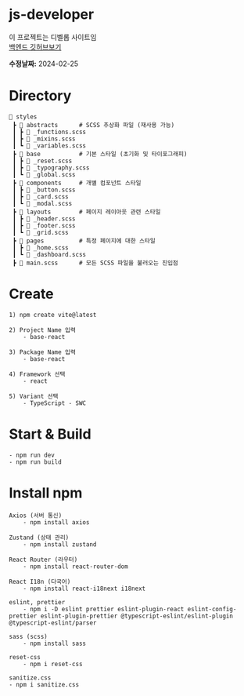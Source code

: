 # js-developer

이 프로젝트는 디벨롭 사이트임
<br>
[백엔드 깃허브보기](https://github.com/Jaesang98/JS-Developer-Backend-)

**수정날짜:**
2024-02-25

# Directory

```
📂 styles
 ┣ 📂 abstracts      # SCSS 추상화 파일 (재사용 가능)
 ┃ ┣ 📄 _functions.scss
 ┃ ┣ 📄 _mixins.scss
 ┃ ┗ 📄 _variables.scss
 ┣ 📂 base           # 기본 스타일 (초기화 및 타이포그래피)
 ┃ ┣ 📄 _reset.scss
 ┃ ┣ 📄 _typography.scss
 ┃ ┗ 📄 _global.scss
 ┣ 📂 components     # 개별 컴포넌트 스타일
 ┃ ┣ 📄 _button.scss
 ┃ ┣ 📄 _card.scss
 ┃ ┗ 📄 _modal.scss
 ┣ 📂 layouts        # 페이지 레이아웃 관련 스타일
 ┃ ┣ 📄 _header.scss
 ┃ ┣ 📄 _footer.scss
 ┃ ┗ 📄 _grid.scss
 ┣ 📂 pages          # 특정 페이지에 대한 스타일
 ┃ ┣ 📄 _home.scss
 ┃ ┗ 📄 _dashboard.scss
 ┣ 📄 main.scss      # 모든 SCSS 파일을 불러오는 진입점

```

# Create

    1) npm create vite@latest

    2) Project Name 입력
        - base-react

    3) Package Name 입력
        - base-react

    4) Framework 선택
        - react

    5) Variant 선택
        - TypeScript - SWC

# Start & Build

    - npm run dev
    - npm run build

# Install npm

    Axios (서버 통신)
        - npm install axios

    Zustand (상태 관리)
        - npm install zustand

    React Router (라우터)
        - npm install react-router-dom

    React I18n (다국어)
        - npm install react-i18next i18next

    eslint, prettier
        - npm i -D eslint prettier eslint-plugin-react eslint-config-prettier eslint-plugin-prettier @typescript-eslint/eslint-plugin @typescript-eslint/parser

    sass (scss)
        - npm install sass

    reset-css
        - npm i reset-css

    sanitize.css
    - npm i sanitize.css
